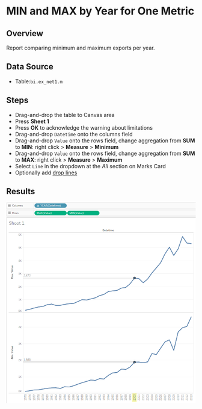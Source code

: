 # MIN and MAX by Year for One Metric

## Overview

Report comparing minimum and maximum exports per year.

## Data Source

* Table:`bi.ex_net1.m`

## Steps

- Drag-and-drop the table to Canvas area
- Press **Sheet 1**
- Press **OK** to acknowledge the warning about limitations
- Drag-and-drop `Datetime` onto the columns field
- Drag-and-drop `Value` onto the rows field, change aggregation from **SUM** to **MIN**: right click > **Measure** > **Minimum**
- Drag-and-drop `Value` onto the rows field, change aggregation from **SUM** to **MAX**: right click > **Measure** > **Maximum**
- Select `Line` in the dropdown at the _All_ section on Marks Card
- Optionally add [drop lines](comparison_of_two_metrics_at_one_bar_graph.md#drop-lines)

## Results

![](../images/max_min.png)
